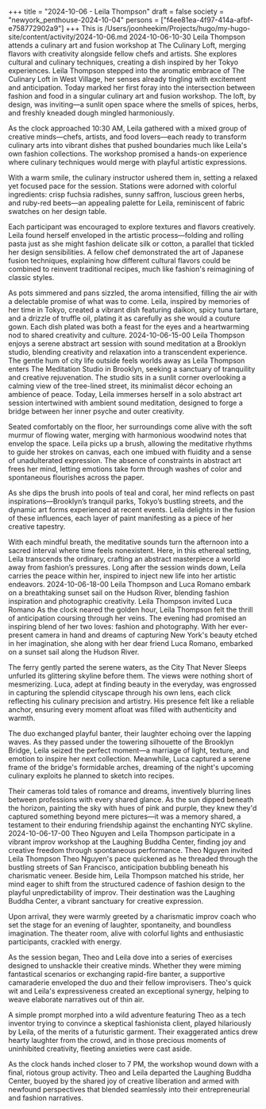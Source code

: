 +++
title = "2024-10-06 - Leila Thompson"
draft = false
society = "newyork_penthouse-2024-10-04"
persons = ["f4ee81ea-4f97-414a-afbf-e758772902a9"]
+++
This is /Users/joonheekim/Projects/hugo/my-hugo-site/content/activity/2024-10-06.md
2024-10-06-10-30
Leila Thompson attends a culinary art and fusion workshop at The Culinary Loft, merging flavors with creativity alongside fellow chefs and artists. She explores cultural and culinary techniques, creating a dish inspired by her Tokyo experiences.
Leila Thompson stepped into the aromatic embrace of The Culinary Loft in West Village, her senses already tingling with excitement and anticipation. Today marked her first foray into the intersection between fashion and food in a singular culinary art and fusion workshop. The loft, by design, was inviting—a sunlit open space where the smells of spices, herbs, and freshly kneaded dough mingled harmoniously.

As the clock approached 10:30 AM, Leila gathered with a mixed group of creative minds—chefs, artists, and food lovers—each ready to transform culinary arts into vibrant dishes that pushed boundaries much like Leila's own fashion collections. The workshop promised a hands-on experience where culinary techniques would merge with playful artistic expressions.

With a warm smile, the culinary instructor ushered them in, setting a relaxed yet focused pace for the session. Stations were adorned with colorful ingredients: crisp fuchsia radishes, sunny saffron, luscious green herbs, and ruby-red beets—an appealing palette for Leila, reminiscent of fabric swatches on her design table.

Each participant was encouraged to explore textures and flavors creatively. Leila found herself enveloped in the artistic process—folding and rolling pasta just as she might fashion delicate silk or cotton, a parallel that tickled her design sensibilities. A fellow chef demonstrated the art of Japanese fusion techniques, explaining how different cultural flavors could be combined to reinvent traditional recipes, much like fashion's reimagining of classic styles.

As pots simmered and pans sizzled, the aroma intensified, filling the air with a delectable promise of what was to come. Leila, inspired by memories of her time in Tokyo, created a vibrant dish featuring daikon, spicy tuna tartare, and a drizzle of truffle oil, plating it as carefully as she would a couture gown. Each dish plated was both a feast for the eyes and a heartwarming nod to shared creativity and culture.
2024-10-06-15-00
Leila Thompson enjoys a serene abstract art session with sound meditation at a Brooklyn studio, blending creativity and relaxation into a transcendent experience.
The gentle hum of city life outside feels worlds away as Leila Thompson enters The Meditation Studio in Brooklyn, seeking a sanctuary of tranquility and creative rejuvenation. The studio sits in a sunlit corner overlooking a calming view of the tree-lined street, its minimalist décor echoing an ambience of peace. Today, Leila immerses herself in a solo abstract art session intertwined with ambient sound meditation, designed to forge a bridge between her inner psyche and outer creativity.

Seated comfortably on the floor, her surroundings come alive with the soft murmur of flowing water, merging with harmonious woodwind notes that envelop the space. Leila picks up a brush, allowing the meditative rhythms to guide her strokes on canvas, each one imbued with fluidity and a sense of unadulterated expression. The absence of constraints in abstract art frees her mind, letting emotions take form through washes of color and spontaneous flourishes across the paper.

As she dips the brush into pools of teal and coral, her mind reflects on past inspirations—Brooklyn’s tranquil parks, Tokyo’s bustling streets, and the dynamic art forms experienced at recent events. Leila delights in the fusion of these influences, each layer of paint manifesting as a piece of her creative tapestry.

With each mindful breath, the meditative sounds turn the afternoon into a sacred interval where time feels nonexistent. Here, in this ethereal setting, Leila transcends the ordinary, crafting an abstract masterpiece a world away from fashion’s pressures. Long after the session winds down, Leila carries the peace within her, inspired to inject new life into her artistic endeavors.
2024-10-06-18-00
Leila Thompson and Luca Romano embark on a breathtaking sunset sail on the Hudson River, blending fashion inspiration and photographic creativity.
Leila Thompson invited Luca Romano
As the clock neared the golden hour, Leila Thompson felt the thrill of anticipation coursing through her veins. The evening had promised an inspiring blend of her two loves: fashion and photography. With her ever-present camera in hand and dreams of capturing New York's beauty etched in her imagination, she along with her dear friend Luca Romano, embarked on a sunset sail along the Hudson River.

The ferry gently parted the serene waters, as the City That Never Sleeps unfurled its glittering skyline before them. The views were nothing short of mesmerizing. Luca, adept at finding beauty in the everyday, was engrossed in capturing the splendid cityscape through his own lens, each click reflecting his culinary precision and artistry. His presence felt like a reliable anchor, ensuring every moment afloat was filled with authenticity and warmth.

The duo exchanged playful banter, their laughter echoing over the lapping waves. As they passed under the towering silhouette of the Brooklyn Bridge, Leila seized the perfect moment—a marriage of light, texture, and emotion to inspire her next collection. Meanwhile, Luca captured a serene frame of the bridge's formidable arches, dreaming of the night's upcoming culinary exploits he planned to sketch into recipes.

Their cameras told tales of romance and dreams, inventively blurring lines between professions with every shared glance. As the sun dipped beneath the horizon, painting the sky with hues of pink and purple, they knew they'd captured something beyond mere pictures—it was a memory shared, a testament to their enduring friendship against the enchanting NYC skyline.
2024-10-06-17-00
Theo Nguyen and Leila Thompson participate in a vibrant improv workshop at the Laughing Buddha Center, finding joy and creative freedom through spontaneous performance.
Theo Nguyen invited Leila Thompson
Theo Nguyen's pace quickened as he threaded through the bustling streets of San Francisco, anticipation bubbling beneath his charismatic veneer. Beside him, Leila Thompson matched his stride, her mind eager to shift from the structured cadence of fashion design to the playful unpredictability of improv. Their destination was the Laughing Buddha Center, a vibrant sanctuary for creative expression.

Upon arrival, they were warmly greeted by a charismatic improv coach who set the stage for an evening of laughter, spontaneity, and boundless imagination. The theater room, alive with colorful lights and enthusiastic participants, crackled with energy.

As the session began, Theo and Leila dove into a series of exercises designed to unshackle their creative minds. Whether they were miming fantastical scenarios or exchanging rapid-fire banter, a supportive camaraderie enveloped the duo and their fellow improvisers. Theo's quick wit and Leila's expressiveness created an exceptional synergy, helping to weave elaborate narratives out of thin air.

A simple prompt morphed into a wild adventure featuring Theo as a tech inventor trying to convince a skeptical fashionista client, played hilariously by Leila, of the merits of a futuristic garment. Their exaggerated antics drew hearty laughter from the crowd, and in those precious moments of uninhibited creativity, fleeting anxieties were cast aside. 

As the clock hands inched closer to 7 PM, the workshop wound down with a final, riotous group activity. Theo and Leila departed the Laughing Buddha Center, buoyed by the shared joy of creative liberation and armed with newfound perspectives that blended seamlessly into their entrepreneurial and fashion narratives.
